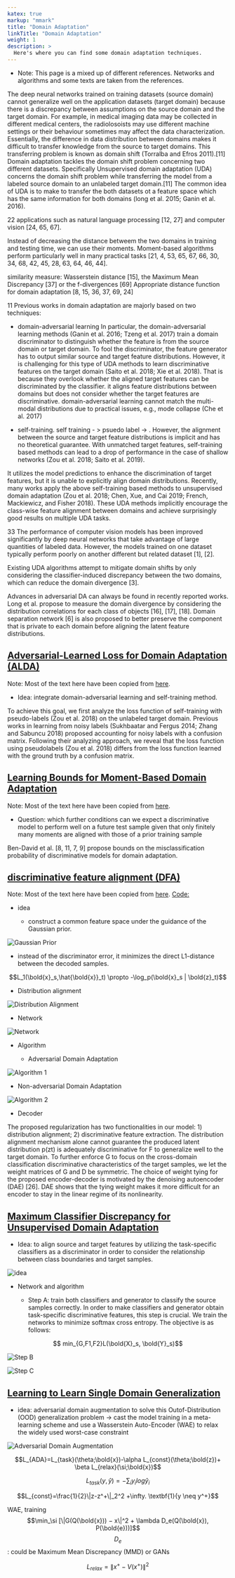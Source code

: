 ```yaml
---
katex: true
markup: "mmark"
title: "Domain Adaptation"
linkTitle: "Domain Adaptation"
weight: 1
description: >
  Here's where you can find some domain adaptation techniques.
---
```


* Note: This page is a mixed up of different references. Networks and algorithms and some texts are taken from the references.

The deep neural networks trained on
training datasets (source domain) cannot generalize well on the application datasets (target domain) because there is a discrepancy between assumptions on the source domain and the target domain. For example, in medical imaging data may be collected in different medical centers, the radiolosoists may use different machine settings or their behaviour sometimes may affect the data characterization. Essentially, the difference in data distribution between domains makes it difficult
to transfer knowledge from the source to target domains. This transferring problem is known as domain shift (Torralba
and Efros 2011).[11]
Domain adaptation tackles the domain shift problem concerning two different datasets. Specifically 
Unsupervised domain adaptation (UDA) concerns
the domain shift problem while transferring the model
from a labeled source domain to an unlabeled target domain.[11]
The common idea of UDA is to make to transfer the both datasets ot a feature space which has the same information for both domains (long et al. 2015;
Ganin et al. 2016). 

22
applications such as natural language processing [12, 27] and computer vision [24, 65, 67].

Instead of decreasing the distance betweem the two domains in training and testing time, we can use their moments.
Moment-based algorithms perform particularly well in many practical tasks [21, 4, 53, 65,
67, 66, 30, 34, 68, 42, 45, 28, 63, 64, 46, 44].

similarity measure:
Wasserstein distance [15], the Maximum Mean Discrepancy [37] or the f-divergences [69]
Appropriate distance function for domain adaptation [8, 15, 36, 37, 69, 24]

11
Previous works in domain adaptation are majorly based on two techniques: 

* domain-adversarial learning
In particular, the domain-adversarial
learning methods (Ganin et al. 2016; Tzeng et al. 2017)
train a domain discriminator to distinguish whether the feature is from the source domain or target domain. To fool
the discriminator, the feature generator has to output similar source and target feature distributions. However, it is
challenging for this type of UDA methods to learn discriminative features on the target domain (Saito et al. 2018;
Xie et al. 2018). That is because they overlook whether the
aligned target features can be discriminated by the classifier.
it aligns feature distributions between domains but does not consider whether the
target features are discriminative.
domain-adversarial
learning cannot match the multi-modal distributions due to practical issues,
e.g., mode collapse (Che et al. 2017)

* self-training.
self training - > psuedo label -> . However, the alignment between the source and target feature
distributions is implicit and has no theoretical guarantee.
With unmatched target features, self-training based methods
can lead to a drop of performance in the case of shallow networks (Zou et al. 2018; Saito et al. 2019).

It utilizes the model predictions to enhance the discrimination of target features, but it is unable to explicitly
align domain distributions.
Recently, many works apply the above self-training based
methods to unsupervised domain adaptation (Zou et al.
2018; Chen, Xue, and Cai 2019; French, Mackiewicz, and
Fisher 2018). These UDA methods implicitly encourage the
class-wise feature alignment between domains and achieve
surprisingly good results on multiple UDA tasks.


33
The performance of computer vision models has been
improved significantly by deep neural networks that take
advantage of large quantities of labeled data. However,
the models trained on one dataset typically perform
poorly on another different but related dataset [1], [2].

Existing UDA algorithms attempt to mitigate domain shifts by only considering the classifier-induced discrepancy between the two
domains, which can reduce the domain divergence [3].

 Advances in adversarial DA
can always be found in recently reported works. Long
et al. propose to measure the domain divergence by
considering the distribution correlations for each class of
objects [16], [17], [18]. Domain separation network [6] is
also proposed to better preserve the component that is
private to each domain before aligning the latent feature
distributions.

## [Adversarial-Learned Loss for Domain Adaptation (ALDA)](https://arxiv.org/pdf/2001.01046.pdf)
Note: Most of the text here have been copied from [here](https://arxiv.org/pdf/2001.01046.pdf).

* Idea: integrate domain-adversarial
learning and self-training method.

To achieve this goal, we first analyze
the loss function of self-training with pseudo-labels (Zou et
al. 2018) on the unlabeled target domain. Previous works
in learning from noisy labels (Sukhbaatar and Fergus 2014;
Zhang and Sabuncu 2018) proposed accounting for noisy
labels with a confusion matrix. Following their analyzing
approach, we reveal that the loss function using pseudolabels (Zou et al. 2018) differs from the loss function learned
with the ground truth by a confusion matrix.

## [Learning Bounds for Moment-Based Domain Adaptation](https://arxiv.org/pdf/2002.08260.pdf)
Note: Most of the text here have been copied from [here](https://arxiv.org/pdf/2002.08260.pdf).

* Question: which further conditions can we expect a discriminative model to perform
well on a future test sample given that only finitely many moments are aligned with those of a prior training sample

Ben-David et al. [8, 11, 7, 9] propose bounds on the misclassification
probability of discriminative models for domain adaptation. 

## [discriminative feature alignment (DFA)](https://arxiv.org/pdf/2006.12770.pdf)
Note: Most of the text here have been copied from [here](https://arxiv.org/pdf/2006.12770.pdf).
[Code:](https://github.com/JingWang18/Discriminative-Feature-Alignment)

* idea

  * construct a common feature space under the guidance of the Gaussian prior.

![Gaussian Prior](DAL_idea.JPG)

  * instead of the discriminator error, it minimizes the direct L1-distance between the decoded samples.

$$L_1(\bold{x}_s,\hat{\bold{x}}_t) \propto -\log_p(\bold{x}_s | \bold{z}_t)$$

* Distribution alignment

![Distribution Alignment](DAL_arch.JPG)

* Network

![Network](DAL_net.JPG)

* Algorithm

  * Adversarial Domain Adaptation

![Algorithm 1](DAL_Alg1.JPG)

  * Non-adversarial Domain Adaptation

![Algorithm 2](DAL_Alg2.JPG)

* Decoder 

The proposed regularization has two functionalities in
our model: 1) distribution alignment; 2) discriminative
feature extraction. The distribution alignment mechanism
alone cannot guarantee the produced latent distribution
p(zt) is adequately discriminative for F to generalize well
to the target domain. To further enforce G to focus on the
cross-domain classification discriminative characteristics
of the target samples, we let the weight matrices of G
and D be symmetric. The choice of weight tying for the
proposed encoder-decoder is motivated by the denoising
autoencoder (DAE) [26]. DAE shows that the tying weight
makes it more difficult for an encoder to stay in the linear
regime of its nonlinearity.

## [Maximum Classifier Discrepancy for Unsupervised Domain Adaptation](https://arxiv.org/pdf/1712.02560.pdf)
* Idea: to align source and target features by utilizing the task-specific classifiers as a discriminator in order to consider the relationship between class
boundaries and target samples.

![idea](DA_Classification.JPG)

* Network and algorithm

  * Step A: train both classifiers and generator to
classify the source samples correctly. In order to make classifiers and generator obtain task-specific discriminative features, this step is crucial. We train the networks to minimize
softmax cross entropy. The objective is as follows:

$$ min_{G,F1,F2}L(\bold{X}_s, \bold{Y}_s)$$


![Step B](DA_StepB.JPG)


![Step C](DA_StepC.JPG)

## [Learning to Learn Single Domain Generalization](https://arxiv.org/pdf/2003.13216.pdf)
* idea: adversarial domain augmentation to solve this Outof-Distribution (OOD) generalization problem -> cast the model
training in a meta-learning scheme and use a Wasserstein
Auto-Encoder (WAE) to relax the widely used worst-case
constraint

![Adversarial Domain Augmentation](ADA_idea.JPG)

$$L_{ADA}=L_{task}(\theta;\bold{x})-\alpha L_{const}(\theta;\bold{z})+ \beta L_{relax}(\si;\bold{x})$$

$$L_{task}(y,\hat{y})=- \sum_i y_i log\hat{y}_i$$

$$L_{const}=\frac{1}{2}\|z-z^+\|_2^2 +\infty. \textbf{1}{y \neq y^+}$$

WAE, training
$$\min_\si [\|G(Q(\bold{x})) − x\|^2 + \lambda D_e(Q(\bold{x}), P(\bold{e}))]$$
$$D_e$$: could be Maximum Mean Discrepancy (MMD) or GANs

$$L_{relax}=\| x^+ - V(x^+) \|^2$$

